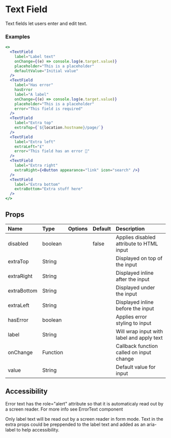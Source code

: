 # Text Field

Text fields let users enter and edit text.

### Examples

```.jsx
<>
  <TextField
    label="Label text"
    onChange={(e) => console.log(e.target.value)}
    placeholder="This is a placeholder"
    defaultValue="Initial value"
  />
  <TextField
    label="Has error"
    hasError
    label="A label"
    onChange={(e) => console.log(e.target.value)}
    placeholder="This is a placeholder"
    error="This field is required"
  />
  <TextField
    label="Extra top"
    extraTop={`${location.hostname}/page/`}
  />
  <TextField
    label="Extra left"
    extraLeft="£"
    error="This field has an error 🙁"
  />
  <TextField
    label="Extra right"
    extraRight={<Button appearance="link" icon="search" />}
  />
  <TextField
    label="Extra bottom"
    extraBottom="Extra stuff here"
  />
</>
```

## Props

| Name | Type | Options | Default | Description |
| :- | :- | :-: | :- | :- |
| disabled | boolean | | false | Applies disabled attribute to HTML input |
| extraTop | String | |  | Displayed on top of the input |
| extraRight | String | |  | Displayed inline after the input |
| extraBottom | String | |  | Displayed under the input |
| extraLeft | String | |  | Displayed inline before the input |
| hasError | boolean | |  | Applies error styling to input |
| label | String | |  | Will wrap input with label and apply text |
| onChange | Function | |  | Callback function called on input change|
| value | String | | | Default value for input |

## Accessibility

Error text has the role="alert" attribute so that it is automaticaly read out by a screen reader. For more info see ErrorText component

Only label text will be read out by a screen reader in form mode. Text in the extra props could be preppended to the label text and added as an aria-label to help accessibility.
